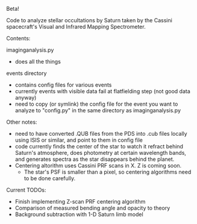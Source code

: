 Beta!

Code to analyze stellar occultations by Saturn taken by the Cassini
spacecraft's Visual and Infrared Mapping Spectrometer.

Contents:

imaginganalysis.py
 - does all the things

events directory
 - contains config files for various events
 - currently events with visible data fail at flatfielding step (not good data anyway)
 - need to copy (or symlink) the config file for the event you want to analyze
   to "config.py" in the same directory as imaginganalysis.py

Other notes:
 - need to have converted .QUB files from the PDS into .cub files locally using
   ISIS or similar, and point to them in config file
 - code currently finds the center of the star to watch it refract behind
   Saturn's atmosphere, does photometry at certain wavelength bands, and
   generates spectra as the star disappears behind the planet.
 - Centering altorithm uses Cassini PRF scans in X. Z is coming soon.
   - The star's PSF is smaller than a pixel, so centering algorithms need to be
     done carefully.

Current TODOs:
 - Finish implementing Z-scan PRF centering algorithm
 - Comparison of measured bending angle and opacity to theory
 - Background subtraction with 1-D Saturn limb model

